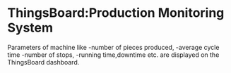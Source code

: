 # ThingsBoard:Production Monitoring System

Parameters of machine like
-number of pieces produced, 
-average cycle time
-number of stops,
-running time,downtime etc. 
are displayed on the ThingsBoard dashboard.
